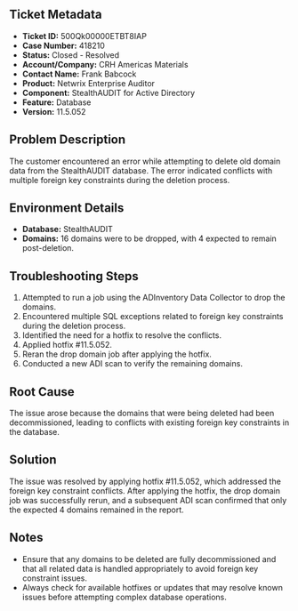 ## Ticket Metadata
- **Ticket ID:** 500Qk00000ETBT8IAP
- **Case Number:** 418210
- **Status:** Closed - Resolved
- **Account/Company:** CRH Americas Materials
- **Contact Name:** Frank Babcock
- **Product:** Netwrix Enterprise Auditor
- **Component:** StealthAUDIT for Active Directory
- **Feature:** Database
- **Version:** 11.5.052

## Problem Description
The customer encountered an error while attempting to delete old domain data from the StealthAUDIT database. The error indicated conflicts with multiple foreign key constraints during the deletion process.

## Environment Details
- **Database:** StealthAUDIT
- **Domains:** 16 domains were to be dropped, with 4 expected to remain post-deletion.

## Troubleshooting Steps
1. Attempted to run a job using the ADInventory Data Collector to drop the domains.
2. Encountered multiple SQL exceptions related to foreign key constraints during the deletion process.
3. Identified the need for a hotfix to resolve the conflicts.
4. Applied hotfix #11.5.052.
5. Reran the drop domain job after applying the hotfix.
6. Conducted a new ADI scan to verify the remaining domains.

## Root Cause
The issue arose because the domains that were being deleted had been decommissioned, leading to conflicts with existing foreign key constraints in the database.

## Solution
The issue was resolved by applying hotfix #11.5.052, which addressed the foreign key constraint conflicts. After applying the hotfix, the drop domain job was successfully rerun, and a subsequent ADI scan confirmed that only the expected 4 domains remained in the report.

## Notes
- Ensure that any domains to be deleted are fully decommissioned and that all related data is handled appropriately to avoid foreign key constraint issues.
- Always check for available hotfixes or updates that may resolve known issues before attempting complex database operations.